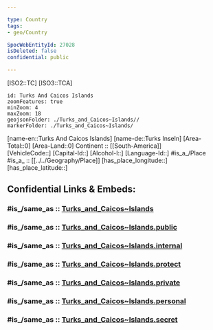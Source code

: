 ```yaml
---

type: Country
tags:
- geo/Country

SpocWebEntityId: 27028
isDeleted: false
confidential: public

---
```

[ISO2::TC] 
[ISO3::TCA] 

```leaflet
id: Turks And Caicos Islands
zoomFeatures: true 
minZoom: 4 
maxZoom: 18
geojsonFolder: ./Turks_and_Caicos~Islands//
markerFolder: ./Turks_and_Caicos~Islands/
```

[name-en::Turks And Caicos Islands] 
[name-de::Turks Inseln] 
[Area-Total::0] 
[Area-Land::0] 
Continent :: [[South-America]]  
[VehicleCode::] 
[Capital-Id::] 
[Alcohol-l::] 
[Language-Id::] 
#is_a_/Place  
#is_a_ :: [[../../Geography/Place]] 
[has_place_longitude::] 
[has_place_latitude::] 


## Confidential Links & Embeds: 

### #is_/same_as :: [Turks_and_Caicos~Islands](/_Standards/Earth/Continent/America~Caribbean/Turks_and_Caicos~Islands.md) 

### #is_/same_as :: [Turks_and_Caicos~Islands.public](/_public/Earth/Continent/America~Caribbean/Turks_and_Caicos~Islands.public.md) 

### #is_/same_as :: [Turks_and_Caicos~Islands.internal](/_internal/Earth/Continent/America~Caribbean/Turks_and_Caicos~Islands.internal.md) 

### #is_/same_as :: [Turks_and_Caicos~Islands.protect](/_protect/Earth/Continent/America~Caribbean/Turks_and_Caicos~Islands.protect.md) 

### #is_/same_as :: [Turks_and_Caicos~Islands.private](/_private/Earth/Continent/America~Caribbean/Turks_and_Caicos~Islands.private.md) 

### #is_/same_as :: [Turks_and_Caicos~Islands.personal](/_personal/Earth/Continent/America~Caribbean/Turks_and_Caicos~Islands.personal.md) 

### #is_/same_as :: [Turks_and_Caicos~Islands.secret](/_secret/Earth/Continent/America~Caribbean/Turks_and_Caicos~Islands.secret.md)

